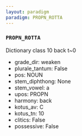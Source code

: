 ```yaml
---
layout: paradigm
paradigm: PROPN_ROTTA
---
```

### ` PROPN_ROTTA `

Dictionary class 10 back t~0
* grade_dir: weaken
* plurale_tantum: False
* pos: NOUN
* stem_diphthong: None
* stem_vowel: a
* upos: PROPN
* harmony: back
* kotus_av: C
* kotus_tn: 10
* clitics: False
* possessive: False
